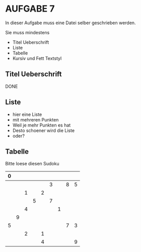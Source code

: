 # AUFGABE 7

In dieser Aufgabe muss eine Datei selber geschrieben werden. 

Sie muss mindestens 
* Titel Ueberschrift
* Liste
* Tabelle
* Kursiv und Fett Textstyl

## Titel Ueberschrift

DONE

## Liste

* hier eine Liste
* mit mehreren Punkten
* Weil je mehr Punkten es hat
* Desto schoener wird die Liste
* oder?

## Tabelle

Bitte loese diesen Sudoku

|0|||||||||
|:-:|:-:|:-:|:-:|:-:|:-:|:-:|:-:|:-:|
||||||3||8|5|
|||1||2|||||
||||5||7||||
|||4||||1|||
||9||||||||
|5|||||||7|3|
|||2||1|||||
|||||4||||9|
